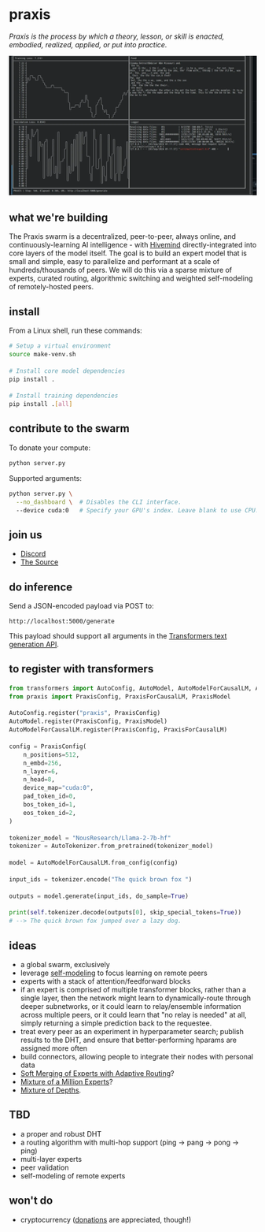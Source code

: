 # praxis

<!-- Triangulated Human Observation for Reasoning in the Natural Sciences -->

*Praxis is the process by which a theory, lesson, or skill is enacted, embodied, realized, applied, or put into practice.*

![Terminal](./static/terminal.webp)

## what we're building

The Praxis swarm is a decentralized, peer-to-peer, always online, and continuously-learning AI intelligence - with [Hivemind](https://github.com/learning-at-home/hivemind) directly-integrated into core layers of the model itself. The goal is to build an expert model that is small and simple, easy to parallelize and performant at a scale of hundreds/thousands of peers. We will do this via a sparse mixture of experts, curated routing, algorithmic switching and weighted self-modeling of remotely-hosted peers.

## install

From a Linux shell, run these commands:

```sh
# Setup a virtual environment
source make-venv.sh

# Install core model dependencies
pip install .

# Install training dependencies
pip install .[all]
```

## contribute to the swarm

To donate your compute:

```sh
python server.py
```

Supported arguments:
```sh
python server.py \
  --no_dashboard \  # Disables the CLI interface.
  --device cuda:0   # Specify your GPU's index. Leave blank to use CPU.
```

## join us

- [Discord](https://discord.gg/8ZmHP8CqUX)
- [The Source](https://src.eco)

## do inference

Send a JSON-encoded payload via POST to:

```
http://localhost:5000/generate
```

This payload should support all arguments in the [Transformers text generation API](https://huggingface.co/docs/transformers/en/main_classes/text_generation).

## to register with transformers

```py
from transformers import AutoConfig, AutoModel, AutoModelForCausalLM, AutoTokenizer
from praxis import PraxisConfig, PraxisForCausalLM, PraxisModel

AutoConfig.register("praxis", PraxisConfig)
AutoModel.register(PraxisConfig, PraxisModel)
AutoModelForCausalLM.register(PraxisConfig, PraxisForCausalLM)

config = PraxisConfig(
    n_positions=512,
    n_embd=256,
    n_layer=6,
    n_head=8,
    device_map="cuda:0",
    pad_token_id=0,
    bos_token_id=1,
    eos_token_id=2,
)

tokenizer_model = "NousResearch/Llama-2-7b-hf"
tokenizer = AutoTokenizer.from_pretrained(tokenizer_model)

model = AutoModelForCausalLM.from_config(config)

input_ids = tokenizer.encode("The quick brown fox ")

outputs = model.generate(input_ids, do_sample=True)

print(self.tokenizer.decode(outputs[0], skip_special_tokens=True))
# --> The quick brown fox jumped over a lazy dog.
```

## ideas

- a global swarm, exclusively
- leverage [self-modeling](https://arxiv.org/abs/2407.10188) to focus learning on remote peers
- experts with a stack of attention/feedforward blocks
- if an expert is comprised of multiple transformer blocks, rather than a single layer, then the network might learn to dynamically-route through deeper subnetworks, or it could learn to relay/ensemble information across multiple peers, or it could learn that "no relay is needed" at all, simply returning a simple prediction back to the requestee.
- treat every peer as an experiment in hyperparameter search; publish results to the DHT, and ensure that better-performing hparams are assigned more often
- build connectors, allowing people to integrate their nodes with personal data
- [Soft Merging of Experts with Adaptive Routing](https://arxiv.org/abs/2306.03745)?
- [Mixture of a Million Experts](https://arxiv.org/abs/2407.04153)?
- [Mixture of Depths](https://arxiv.org/abs/2404.02258).

## TBD

- a proper and robust DHT
- a routing algorithm with multi-hop support (ping -> pang -> pong -> ping)
- multi-layer experts
- peer validation
- self-modeling of remote experts

## won't do

- cryptocurrency ([donations](https://www.patreon.com/fold) are appreciated, though!)